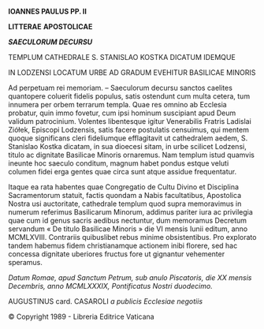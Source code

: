 **IOANNES PAULUS PP. II**

**LITTERAE** **APOSTOLICAE**

***SAECULORUM DECURSU***

TEMPLUM CATHEDRALE S. STANISLAO KOSTKA DICATUM IDEMQUE

IN LODZENSI LOCATUM URBE AD GRADUM EVEHITUR BASILICAE MINORIS

Ad perpetuam rei memoriam. – Saeculorum decursu sanctos caelites quantopere coluerit fidelis populus, satis ostendunt cum multa cetera, tum innumera per orbem terrarum templa. Quae res omnino ab Ecclesia probatur, quin immo fovetur, cum ipsi hominum suscipiant apud Deum validum patrocinium. Volentes libentesque igitur Venerabilis Fratris Ladislai Ziółek, Episcopi Lodzensis, satis facere postulatis censuimus, qui mentem quoque significans cleri fideliumque efflagitavit ut cathedralem aedem, S. Stanislao Kostka dicatam, in sua dioecesi sitam, in urbe scilicet Lodzensi, titulo ac dignitate Basilicae Minoris ornaremus. Nam templum istud quamvis ineunte hoc saeculo conditum, magnum habet pondus estque veluti columen fidei erga gentes quae circa sunt atque assidue frequentatur.

Itaque ea rata habentes quae Congregatio de Cultu Divino et Disciplina Sacramentorum statuit, factis quondam a Nabis facultatibus, Apostolica Nostra usi auctoritate, cathedrale templum quod supra memoravimus in numerum referimus Basilicarum Minorum, addimus pariter iura ac privilegia quae cum id genus sacris aedibus nectuntur, dum memoramus Decretum servandum « De titulo Basilicae Minoris » die VI mensis Iunii editum, anno MCMLXVIII. Contrariis quibuslibet rebus minime obsistentibus. Pro explorato tandem habemus fidem christianamque actionem inibi florere, sed hac concessa dignitate uberiores fructus fore ut gignantur vehementer speramus.

*Datum Romae, apud Sanctum Petrum, sub anulo Piscatoris, die XX mensis Decembris, anno MCMLXXXIX, Pontificatus Nostri duodecimo.*

AUGUSTINUS card. CASAROLI *a publicis Ecclesiae negotiis*

© Copyright 1989 - Libreria Editrice Vaticana